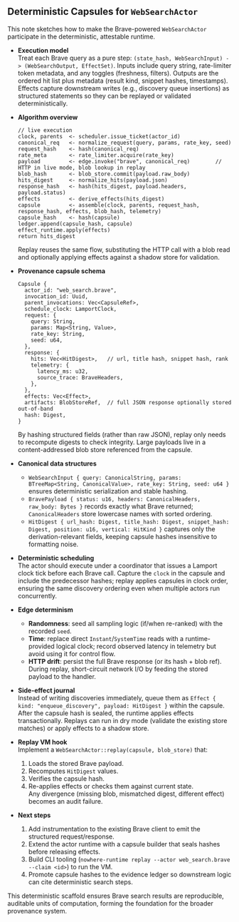 ## Deterministic Capsules for `WebSearchActor`

This note sketches how to make the Brave-powered `WebSearchActor` participate in the deterministic, attestable runtime.

- **Execution model**  
  Treat each Brave query as a pure step: `(state_hash, WebSearchInput) -> (WebSearchOutput, EffectSet)`. Inputs include query string, rate-limiter token metadata, and any toggles (freshness, filters). Outputs are the ordered hit list plus metadata (result kind, snippet hashes, timestamps). Effects capture downstream writes (e.g., discovery queue insertions) as structured statements so they can be replayed or validated deterministically.

- **Algorithm overview**  
  ```
  // live execution
  clock, parents  <- scheduler.issue_ticket(actor_id)
  canonical_req   <- normalize_request(query, params, rate_key, seed)
  request_hash    <- hash(canonical_req)
  rate_meta       <- rate_limiter.acquire(rate_key)
  payload         <- edge.invoke("brave", canonical_req)        // HTTP in live mode, blob lookup in replay
  blob_hash       <- blob_store.commit(payload.raw_body)
  hits_digest     <- normalize_hits(payload.json)
  response_hash   <- hash(hits_digest, payload.headers, payload.status)
  effects         <- derive_effects(hits_digest)
  capsule         <- assemble(clock, parents, request_hash, response_hash, effects, blob_hash, telemetry)
  capsule_hash    <- hash(capsule)
  ledger.append(capsule_hash, capsule)
  effect_runtime.apply(effects)
  return hits_digest
  ```
  Replay reuses the same flow, substituting the HTTP call with a blob read and optionally applying effects against a shadow store for validation.

- **Provenance capsule schema**  
  ```
  Capsule {
    actor_id: "web_search.brave",
    invocation_id: Uuid,
    parent_invocations: Vec<CapsuleRef>,
    schedule_clock: LamportClock,
    request: {
      query: String,
      params: Map<String, Value>,
      rate_key: String,
      seed: u64,
    },
    response: {
      hits: Vec<HitDigest>,   // url, title hash, snippet hash, rank
      telemetry: {
        latency_ms: u32,
        source_trace: BraveHeaders,
      },
    },
    effects: Vec<Effect>,
    artifacts: BlobStoreRef,  // full JSON response optionally stored out-of-band
    hash: Digest,
  }
  ```
  By hashing structured fields (rather than raw JSON), replay only needs to recompute digests to check integrity. Large payloads live in a content-addressed blob store referenced from the capsule.

- **Canonical data structures**  
  - `WebSearchInput { query: CanonicalString, params: BTreeMap<String, CanonicalValue>, rate_key: String, seed: u64 }` ensures deterministic serialization and stable hashing.  
  - `BravePayload { status: u16, headers: CanonicalHeaders, raw_body: Bytes }` records exactly what Brave returned; `CanonicalHeaders` store lowercase names with sorted ordering.  
  - `HitDigest { url_hash: Digest, title_hash: Digest, snippet_hash: Digest, position: u16, vertical: HitKind }` captures only the derivation-relevant fields, keeping capsule hashes insensitive to formatting noise.

- **Deterministic scheduling**  
  The actor should execute under a coordinator that issues a Lamport clock tick before each Brave call. Capture the `clock` in the capsule and include the predecessor hashes; replay applies capsules in clock order, ensuring the same discovery ordering even when multiple actors run concurrently.

- **Edge determinism**  
  - **Randomness**: seed all sampling logic (if/when re-ranked) with the recorded `seed`.  
  - **Time**: replace direct `Instant`/`SystemTime` reads with a runtime-provided logical clock; record observed latency in telemetry but avoid using it for control flow.  
  - **HTTP drift**: persist the full Brave response (or its hash + blob ref). During replay, short-circuit network I/O by feeding the stored payload to the handler.

- **Side-effect journal**  
  Instead of writing discoveries immediately, queue them as `Effect { kind: "enqueue_discovery", payload: HitDigest }` within the capsule. After the capsule hash is sealed, the runtime applies effects transactionally. Replays can run in dry mode (validate the existing store matches) or apply effects to a shadow store.

- **Replay VM hook**  
  Implement a `WebSearchActor::replay(capsule, blob_store)` that:  
  1. Loads the stored Brave payload.  
  2. Recomputes `HitDigest` values.  
  3. Verifies the capsule hash.  
  4. Re-applies effects or checks them against current state.  
  Any divergence (missing blob, mismatched digest, different effect) becomes an audit failure.

- **Next steps**  
  1. Add instrumentation to the existing Brave client to emit the structured request/response.  
  2. Extend the actor runtime with a capsule builder that seals hashes before releasing effects.  
  3. Build CLI tooling (`nowhere-runtime replay --actor web_search.brave --claim <id>`) to run the VM.  
  4. Promote capsule hashes to the evidence ledger so downstream logic can cite deterministic search steps.

This deterministic scaffold ensures Brave search results are reproducible, auditable units of computation, forming the foundation for the broader provenance system.
